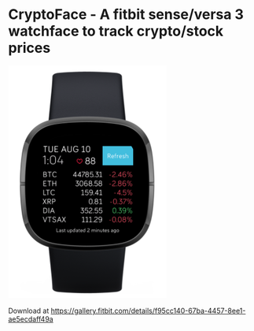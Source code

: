 CryptoFace - A fitbit sense/versa 3 watchface to track crypto/stock prices
===============
<img src="https://github.com/codeniko/CryptoFace/raw/master/screenshot.png" alt="Screenshot of watchface"></img>

Download at https://gallery.fitbit.com/details/f95cc140-67ba-4457-8ee1-ae5ecdaff49a
